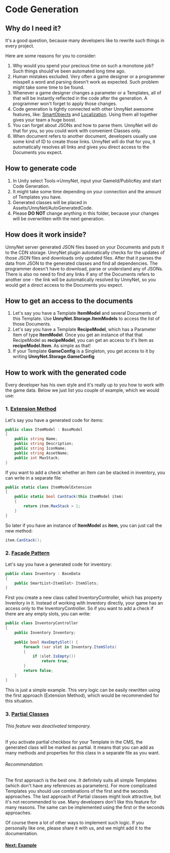 # Code Generation

## Why do I need it?
It's a good question, because many developers like to rewrite such things in every project.

Here are some reasons for you to consider:

1. Why would you spend your precious time on such a monotone job? Such things should've been automated long time ago.
2. Human mistakes excluded. Very often a game designer or a programmer misspell a word and parsing doesn't work as expected. Such problem might take some time to be found.
3. Whenever a game designer changes a parameter or a Templates, all of that will be instantly reflected in the code after the generation. A programmer won't forget to apply those changes.
4. Code generation is tightly connected with other UnnyNet awesome features, like: [SmartObjects](link) and [Localization](link). Using them all together gives your team a huge boost. 
5. You can forget about JSONs and how to parse them. UnnyNet will do that for you, so you could work with convenient Classes only.
6. When document refers to another document, developers usually use some kind of ID to create those links. UnnyNet will do that for you, it automatically resolves all links and gives you direct access to the Documents you expect.

## How to generate code
1. In Unity select Tools->UnnyNet, input your GameId/PublicKey and start Code Generation.
2. It might take some time depending on your connection and the amount of Templates you have.
3. Generated classes will be placed in Assets/UnnyNet/AutoGeneratedCode.
4. Please **DO NOT** change anything in this folder, because your changes will be overwritten with the next generation.


## How does it work inside?
UnnyNet server generated JSON files based on your Documents and puts it to the CDN storage. UnnyNet plugin automatically checks for the updates of those JSON files and downloads only updated files. After that it parses the data from JSON to the generated classes and find all dependencies. The programmer doesn't have to download, parse or understand any of JSONs. There is also no need to find any links if any of the Documents refers to another one - the link will be automatically resolved by UnnyNet, so you would get a direct access to the Documents you expect.    


## How to get an access to the documents
1. Let's say you have a Template **ItemModel** and several Documents of this Template. Use **UnnyNet.Storage.ItemModels** to access the list of those Documents.
2. Let's say you have a Template **RecipeModel**, which has a Parameter Item of type **ItemModel**. Once you get an instance of that that RecipeModel as **recipeModel**, you can get an access to it's Item as **recipeModel.Item**. As simple as that!
3. If your Template **GameConfig** is a Singleton, you get access to it by writing **UnnyNet.Storage.GameConfig**


## How to work with the generated code

Every developer has his own style and it's really up to you how to work with the game data. Below we just list you couple of example, which we would use:

### 1. [Extension Method](https://en.wikipedia.org/wiki/Extension_method)

Let's say you have a generated code for items:

```csharp fct_label="Unity"
public class ItemModel : BaseModel
{
    public string Name;
    public string Description;
    public string IconName;
    public string AssetName;
    public int MaxStack;
}
```

If you want to add a check whether an Item can be stacked in inventory, you can write in a separate file:

```csharp fct_label="Unity"
public static class ItemModelExtension
{
    public static bool CanStack(this ItemModel item)
    {
        return item.MaxStack > 1;
    }
}
```

So later if you have an instance of **ItemModel** as **item**, you can just call the new method:

```csharp fct_label="Unity"
item.CanStack();
```

### 2. [Facade Pattern](https://en.wikipedia.org/wiki/Facade_pattern)

Let's say you have a generated code for inventory:

```csharp fct_label="Unity"
public class Inventory : BaseData
{
    public SmartList<ItemSlot> ItemSlots;
}
```

First you create a new class called InventoryController, which has property Inventory in it. Instead of working with Inventory directly, your game has an access only to the InventoryController.
So if you want to add a check if there are any empty slots, you can write:

```csharp fct_label="Unity"
public class InventoryController
{
    public Inventory Inventory;
    
    public bool HasEmptySlot() {
        foreach (var slot in Inventory.ItemSlots)
        {
            if (slot.IsEmpty())
                return true;
        }
        return false;
    }
}
```

This is just a simple example. This very logic can be easily rewritten using the first approach (Extension Method), which would be recommended for this situation.

### 3. [Partial Classes](https://docs.microsoft.com/en-us/dotnet/csharp/programming-guide/classes-and-structs/partial-classes-and-methods)

###### This feature was deactivated temporary.

If you activate partial checkbox for your Template in the CMS, the generated class will be marked as partial. It means that you can add as many methods and properties for this class in a separate file as you want.


###### Recommendation:
The first approach is the best one. It definitely suits all simple Templates (which don't have any references as parameters).
For more complicated Templates you should use combinations of the first and the seconds approaches. 
The last approach of Partial classes might look attractive, but it's not recommended to use. Many developers don't like this feature for many reasons. The same can be implemented using the first or the seconds approaches.

Of course there a lot of other ways to implement such logic. If you personally like one, please share it with us, and we might add it to the documentation.

#### [Next: Example](/data_editor/example)
